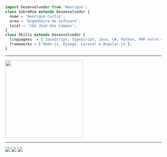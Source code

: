 ```js
import Desenvolvedor from 'Henrique';
class SobreMim extends Desenvolvedor {
  nome = 'Henrique Curtis';
  area = 'Engenheiro de Software';
  local = 'São José dos Campos';
}
class Skills extends Desenvolvedor {
  linguagens  = ['JavaScript, TypeScript, Java, C#, Python, PHP entre outras... '];
  frameworks = ['Node.js, Django, Laravel e Angular.js'];
}
```
<hr>
  <img height="250em" src="https://github-readme-stats.vercel.app/api/top-langs/?username=Curtixx&layout=compact&langs_count=10&theme=dracula"/>
<hr>
<div>
 <a href="https://instagram.com/henrique_curtis" target="_blank"><img src="https://img.shields.io/badge/-Instagram-%23E4405F?style=for-the-badge&logo=instagram&logoColor=white" target="_blank"></a>
 <a href = "mailto:curtishenrique10@gmail.com"><img src="https://img.shields.io/badge/Gmail-D14836?style=for-the-badge&logo=gmail&logoColor=white" target="_blank"></a>
 <a href="https://www.linkedin.com/in/henrique-curtis-26325822a" target="_blank"><img src="https://img.shields.io/badge/-LinkedIn-%230077B5?style=for-the-badge&logo=linkedin&logoColor=white" target="_blank"></a> 
</div>
